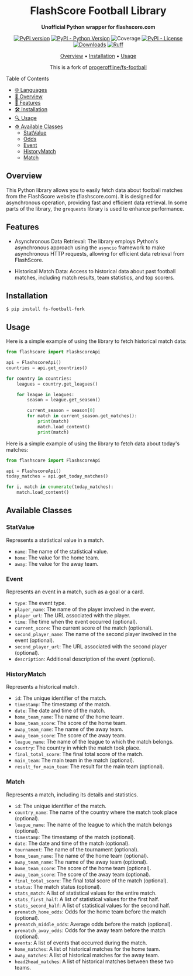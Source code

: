 <div align="center">

# FlashScore Football Library

**Unofficial Python wrapper for flashscore.com**

[![PyPI version](https://badge.fury.io/py/fs-football-fork.svg)](https://pypi.org/project/fs-football-fork)
[![PyPI - Python Version](https://img.shields.io/pypi/pyversions/fs-football-fork)](https://pypi.org/project/fs-football-fork)
![Coverage](https://raw.githubusercontent.com/Simatwa/fs-football-fork/refs/heads/main/assets/coverage.svg)
[![PyPI - License](https://img.shields.io/pypi/l/fs-football-fork)](https://pypi.org/project/fs-football-fork)
[![Downloads](https://pepy.tech/badge/fs-football-fork)](https://pepy.tech/project/fs-football-fork)
[![Ruff](https://img.shields.io/endpoint?url=https://raw.githubusercontent.com/astral-sh/ruff/main/assets/badge/v2.json)](https://github.com/astral-sh/ruff)

[Overview](#overview) • [Installation](#installation) • [Usage](#-usage)

This is a fork of [progeroffline/fs-football](https://github.com/progeroffline/fs-football)
</div

## Table of Contents

- [🌐 Languages](#languages)
- [📖 Overview](#overview)
- [🚀 Features](#features)
- [🛠 Installation](#installation)
- [🔍 Usage](#usage)
- [⚙️ Available Classes](#available-classes)
  - [StatValue](#statvalue)
  - [Odds](#odds)
  - [Event](#event)
  - [HistoryMatch](#historymatch)
  - [Match](#match)

## Overview

This Python library allows you to easily fetch data about football matches from the FlashScore website (flashscore.com). It is designed for asynchronous operation, providing fast and efficient data retrieval. In some parts of the library, the `grequests` library is used to enhance performance.

## Features

- Asynchronous Data Retrieval: The library employs Python's asynchronous approach using the `asyncio` framework to make asynchronous HTTP requests, allowing for efficient data retrieval from FlashScore.

- Historical Match Data: Access to historical data about past football matches, including match results, team statistics, and top scorers.

## Installation

```shell
$ pip install fs-football-fork
```

## Usage

Here is a simple example of using the library to fetch historical match data:

```python
from flashscore import FlashscoreApi

api = FlashscoreApi()
countries = api.get_countries()

for country in countries:
    leagues = country.get_leagues()

    for league in leagues:
        season = league.get_season()

        current_season = season[0]
        for match in current_season.get_matches():
            print(match)
            match.load_content()
            print(match)
```

Here is a simple example of using the library to fetch data about today's matches:

```python
from flashscore import FlashscoreApi

api = FlashscoreApi()
today_matches = api.get_today_matches()

for i, match in enumerate(today_matches):
    match.load_content()
```

## Available Classes

### StatValue 
Represents a statistical value in a match.
  - `name`: The name of the statistical value.
  - `home`: The value for the home team.
  - `away`: The value for the away team.

### Event
Represents an event in a match, such as a goal or a card.
  - `type`: The event type.
  - `player_name`: The name of the player involved in the event.
  - `player_url`: The URL associated with the player.
  - `time`: The time when the event occurred (optional).
  - `current_score`: The current score of the match (optional).
  - `second_player_name`: The name of the second player involved in the event (optional).
  - `second_player_url`: The URL associated with the second player (optional).
  - `description`: Additional description of the event (optional).

### HistoryMatch
Represents a historical match.
  - `id`: The unique identifier of the match.
  - `timestamp`: The timestamp of the match.
  - `date`: The date and time of the match.
  - `home_team_name`: The name of the home team.
  - `home_team_score`: The score of the home team.
  - `away_team_name`: The name of the away team.
  - `away_team_score`: The score of the away team.
  - `league_name`: The name of the league to which the match belongs.
  - `country`: The country in which the match took place.
  - `final_total_score`: The final total score of the match.
  - `main_team`: The main team in the match (optional).
  - `result_for_main_team`: The result for the main team (optional).

### Match
Represents a match, including its details and statistics.
  - `id`: The unique identifier of the match.
  - `country_name`: The name of the country where the match took place (optional).
  - `league_name`: The name of the league to which the match belongs (optional).
  - `timestamp`: The timestamp of the match (optional).
  - `date`: The date and time of the match (optional).
  - `tournament`: The name of the tournament (optional).
  - `home_team_name`: The name of the home team (optional).
  - `away_team_name`: The name of the away team (optional).
  - `home_team_score`: The score of the home team (optional).
  - `away_team_score`: The score of the away team (optional).
  - `final_total_score`: The final total score of the match (optional).
  - `status`: The match status (optional).
  - `stats_match`: A list of statistical values for the entire match.
  - `stats_first_half`: A list of statistical values for the first half.
  - `stats_second_half`: A list of statistical values for the second half.
  - `prematch_home_odds`: Odds for the home team before the match (optional).
  - `prematch_middle_odds`: Average odds before the match (optional).
  - `prematch_away_odds`: Odds for the away team before the match (optional).
  - `events`: A list of events that occurred during the match.
  - `home_matches`: A list of historical matches for the home team.
  - `away_matches`: A list of historical matches for the away team.
  - `head2head_matches`: A list of historical matches between these two teams.


